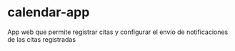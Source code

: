 # calendar-app
App web que permite registrar citas y configurar el envio de notificaciones de las citas registradas
